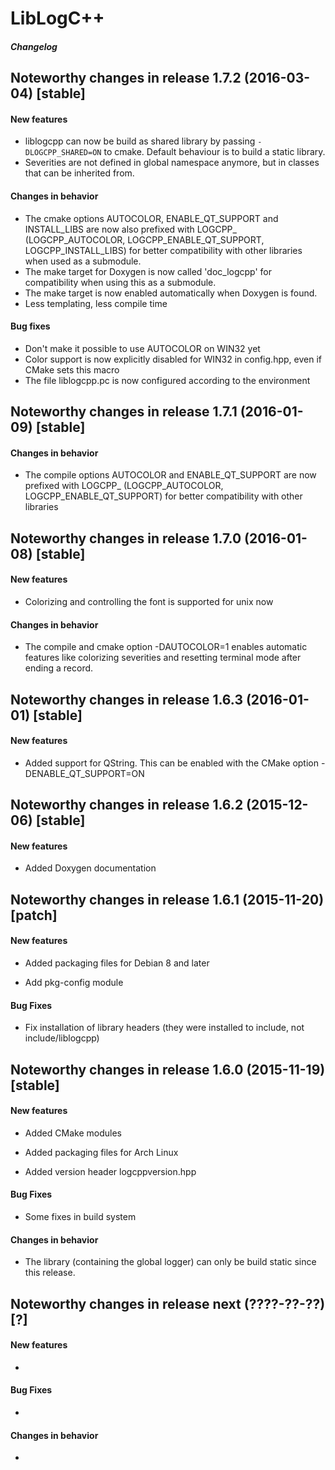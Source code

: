 # LibLogC++
##### Changelog


## Noteworthy changes in release 1.7.2 (2016-03-04) [stable]

#### New features

*	liblogcpp can now be build as shared library by passing `-DLOGCPP_SHARED=ON` to cmake. Default behaviour is to build a static library.
*	Severities are not defined in global namespace anymore, but in classes that can be inherited from.

#### Changes in behavior

*	The cmake options AUTOCOLOR, ENABLE_QT_SUPPORT and INSTALL_LIBS are now also prefixed with LOGCPP_ (LOGCPP_AUTOCOLOR, LOGCPP_ENABLE_QT_SUPPORT, LOGCPP_INSTALL_LIBS) for better compatibility with other libraries when used as a submodule.
*	The make target for Doxygen is now called 'doc_logcpp' for compatibility when using this as a submodule.
*	The make target is now enabled automatically when Doxygen is found.
*	Less templating, less compile time

#### Bug fixes

*	Don't make it possible to use AUTOCOLOR on WIN32 yet
*	Color support is now explicitly disabled for WIN32 in config.hpp, even if CMake sets this macro
*	The file liblogcpp.pc is now configured according to the environment


## Noteworthy changes in release 1.7.1 (2016-01-09) [stable]

#### Changes in behavior

*	The compile options AUTOCOLOR and ENABLE_QT_SUPPORT are now prefixed with LOGCPP_ (LOGCPP_AUTOCOLOR, LOGCPP_ENABLE_QT_SUPPORT) for better compatibility with other libraries


## Noteworthy changes in release 1.7.0 (2016-01-08) [stable]

#### New features

*	Colorizing and controlling the font is supported for unix now

#### Changes in behavior

*	The compile and cmake option -DAUTOCOLOR=1 enables automatic features like colorizing severities and resetting terminal mode after ending a record.


## Noteworthy changes in release 1.6.3 (2016-01-01) [stable]

#### New features

*	Added support for QString. This can be enabled with the
	CMake option -DENABLE_QT_SUPPORT=ON



## Noteworthy changes in release 1.6.2 (2015-12-06) [stable]

#### New features

*	Added Doxygen documentation


## Noteworthy changes in release 1.6.1 (2015-11-20) [patch]

#### New features

*	Added packaging files for Debian 8 and later
	
*	Add pkg-config module

#### Bug Fixes

*	Fix installation of library headers (they were installed
	to include, not include/liblogcpp)




## Noteworthy changes in release 1.6.0 (2015-11-19) [stable]

#### New features

*	Added CMake modules
	
*	Added packaging files for Arch Linux
	
*	Added version header logcppversion.hpp

#### Bug Fixes

*	Some fixes in build system

#### Changes in behavior

*	The library (containing the global logger) can only be build static since this release.


## Noteworthy changes in release next (????-??-??) [?]

#### New features

*	

#### Bug Fixes

*	

#### Changes in behavior

*	




